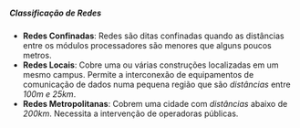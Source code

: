 ##### Classificação de Redes
- **Redes Confinadas**: Redes são ditas confinadas quando as distâncias entre os módulos processadores são menores que alguns poucos metros.
- **Redes Locais**: Cobre uma ou várias construções localizadas em um mesmo campus. Permite a interconexão de equipamentos de comunicação de dados numa pequena região que são *distâncias* entre *100m e 25km*.
- **Redes Metropolitanas**: Cobrem uma cidade com *distâncias* abaixo de *200km*. Necessita a intervenção de operadoras públicas.